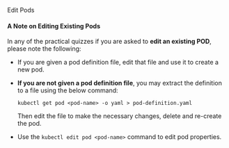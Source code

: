 Edit Pods

#### A Note on Editing Existing Pods

In any of the practical quizzes if you are asked to **edit an existing POD**, please note the following:

-   If you are given a pod definition file, edit that file and use it to create a new pod.
    
-   **If you are not given a pod definition file**, you may extract the definition to a file using the below command:
    
    `kubectl get pod <pod-name> -o yaml > pod-definition.yaml`
    
    Then edit the file to make the necessary changes, delete and re-create the pod.
    
-   Use the `kubectl edit pod <pod-name>` command to edit pod properties.